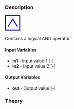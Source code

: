 ### Description
![SignalAnd picture](SignalAnd.svg)

Contains a logical AND operator

#### Input Variables
* **in1** - Input value 1 [-]
* **in2** - Input value 2 [-]

#### Output Variables
* **out** - Output value [-]

### Theory
<!---EQUATION out = in_1 \land in_2 = \begin{cases}1, & in_1 > 0.5 , in_2 > 0.5\\0, & in_1 \le 0.5, in_2 > 0.5\\0, & in_1 > 0.5, in_2 \le 0.5\\0, & in_1 \le 0.5, in_2 \le 0.5\end{cases} --->

